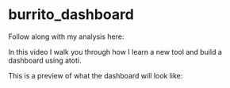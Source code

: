 # burrito_dashboard

Follow along with my analysis here: 

In this video I walk you through how I learn a new tool and build a dashboard using atoti. 

This is a preview of what the dashboard will look like:

